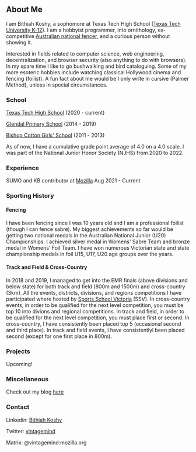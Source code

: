 ## About Me

I am Bithiah Koshy, a sophomore at Texas Tech High School ([Texas Tech University K-12](https://www.depts.ttu.edu/k12/)). I am a hobbyist programmer, into ornithology, ex-competitive [Australian national fencer](https://www.ausfencing.org/biography/afb-2550/), and a curious person without showing it. 

Interested in fields related to computer science, web engineering, decentralization, and browser security (also anything to do with browsers). In my spare time I like to go bushwalking and bird cataloguing. Some of my more esoteric hobbies include watching classical Hollywood cinema and fencing (foilist). A fun fact about me would be I only write in cursive (Palmer Method), unless in special circumstances.


### School

  [Texas Tech High School](https://www.depts.ttu.edu/k12/) (2020 - current)

  [Glendal Primary School](https://www.glendalps.vic.edu.au) (2014 - 2019)

  [Bishop Cotton Girls' School](http://www.bishopcottongirls.com) (2011 - 2013)
  
   As of now, I have a cumulative grade point average of 4.0 on a 4.0 scale.
   I was part of the National Junior Honor Society (NJHS) from 2020 to 2022.
   
   
  
### Experience

  SUMO and KB contributor at [Mozilla](https://support.mozilla.org/en-US/user/VintageMind)           Aug 2021 - Current
  

### Sporting History

#### Fencing

I have been fencing since I was 10 years old and I am a professional foilist (though I can fence sabre). My biggest achievements so far would be getting two national medals in the Australian National Junior (U20) Championships. I achieved silver medal in Womens' Sabre Team and bronze medal in Womens' Foil Team. I have won numerous Victorian state and state championship medals in foil U15, U17, U20 age groups over the years.   


#### Track and Field & Cross-Country

In 2018 and 2019, I managed to get into the EMR finals (above divisions and below state) for both track and field (800m and 1500m) and cross-country (3km).
All the events, districts, divisions, and regions competitions I have participated where hosted by [Sports School Victoria](https://www.ssv.vic.edu.au/ ) (SSV).
In cross-country events, in order to be qualified for the next level competition, you must be top 10 into divions and regional competitions. In track and field, in order to be qualified for the next level competition, you must place first or second. 
In cross-country, I have consistently been placed top 5 (occasional second and third place). In track and field events, I have consistentlyl been placed second (except for one first place in 800m). 

  
### Projects

Upcoming! 


### Miscellaneous

Check out my blog [here](https://saber-omega-one.vercel.app/)



### Contact
    
   Linkedin: [Bithiah Koshy](https://www.linkedin.com/in/bithiah-koshy)
   
   
   
   Twitter: [vintagemind](https://twitter.com/vintagemind07)
   
   
   
   
   Matrix: @vintagemind:mozilla.org
    
    

